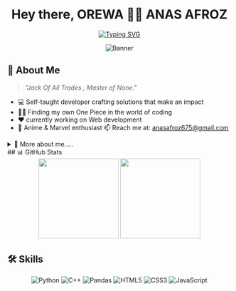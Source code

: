 <div align="center">
  
# Hey there, OREWA 👨‍💻 ANAS AFROZ 

[![Typing SVG](https://readme-typing-svg.demolab.com?font=JetBrains+Mono&weight=600&size=22&pause=1000&color=00F7FF&center=true&vCenter=true&random=false&width=600&lines=Passionate+Developer+%F0%9F%92%BB;Anime+Enthusiast+%F0%9F%8E%AD;Turning+dreams+into+reality+%F0%9F%92%A1)](https://git.io/typing-svg)



![Banner](https://capsule-render.vercel.app/api?type=waving&color=gradient&height=200&section=header&text=Developer%20|%20AI%20Enthusiast&fontSize=50&fontAlignY=35&animation=fadeIn)


</div>

## 🚀 About Me

> *"Jack Of All Trades , Master of None."*



- 💻 Self-taught developer crafting solutions that make an impact
- 🏴‍☠️ Finding my own One Piece in the world of coding
- ❤️ currently working on Web development
- 🎥 Anime & Marvel enthusiast
📫 Reach me at: anasafroz675@gmail.com
<details>
<summary>👀 More about me.....</summary>

<div align="center">

| 💻 **Tech Stack** | 🎭 **Fav football**  | 🧠 **Current Focus** |
|:----------------:|:----------------:      |:--------------------:|
| Python           | FC Barcelona          |  Web development      |
| C++              | Real mardid           |  Data Science         |
| DSA              | Man city              |  Neural Networks      |

</div>

> "The only way to do great work is to love what you do." - Steve Jobs

</details>
## 📊 GitHub Stats

<div align="center">
  <img height="180em" src="https://github-readme-stats.vercel.app/api?username=ANASAFROZ&show_icons=true&theme=tokyonight&include_all_commits=true&count_private=true&border_radius=15" />
  <img height="180em" src="https://github-readme-stats.vercel.app/api/top-langs/?username=ANASAFROZ&layout=compact&langs_count=7&theme=tokyonight&border_radius=15" />
</div>






## 🛠️ Skills

<div align="center">

![Python](https://img.shields.io/badge/-Python-3776AB?style=flat-square&logo=python&logoColor=white)
![C++](https://img.shields.io/badge/-C++-00599C?style=flat-square&logo=cplusplus&logoColor=white)
![Pandas](https://img.shields.io/badge/-Pandas-150458?style=flat-square&logo=pandas&logoColor=white)
![HTML5](https://img.shields.io/badge/-HTML5-E34F26?style=flat-square&logo=html5&logoColor=white)
![CSS3](https://img.shields.io/badge/-CSS3-1572B6?style=flat-square&logo=css3&logoColor=white)
![JavaScript](https://img.shields.io/badge/-JavaScript-F7DF1E?style=flat-square&logo=javascript&logoColor=black)
</div>



